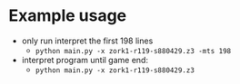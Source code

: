 # Example usage
- only run interpret the first 198 lines 
  - `python main.py -x zork1-r119-s880429.z3 -mts 198`
- interpret program until game end:
  - `python main.py -x zork1-r119-s880429.z3`
